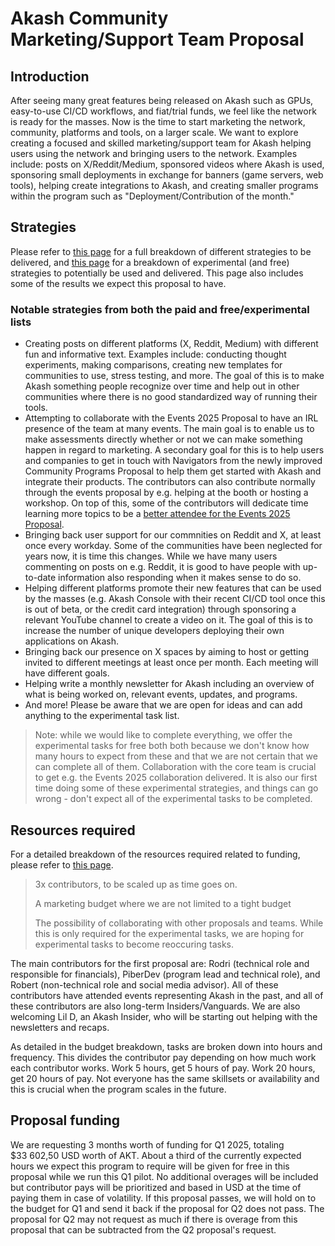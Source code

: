 # Akash Community Marketing/Support Team Proposal

## Introduction

After seeing many great features being released on Akash such as GPUs, easy-to-use CI/CD workflows, and fiat/trial funds, we feel like the network is ready for the masses. Now is the time to start marketing the network, community, platforms and tools, on a larger scale. We want to explore creating a focused and skilled marketing/support team for Akash helping users using the network and bringing users to the network. Examples include: posts on X/Reddit/Medium, sponsored videos where Akash is used, sponsoring small deployments in exchange for banners (game servers, web tools), helping create integrations to Akash, and creating smaller programs within the program such as "Deployment/Contribution of the month." 

## Strategies

Please refer to [this page](https://docs.google.com/spreadsheets/d/1wXMM8lB4j2E-k48Nds_xE1Och46uPzIInCUY4wTww3U/edit?gid=961413619#gid=961413619) for a full breakdown of different strategies to be delivered, and [this page](https://docs.google.com/spreadsheets/d/1wXMM8lB4j2E-k48Nds_xE1Och46uPzIInCUY4wTww3U/edit?gid=1606194421#gid=1606194421) for a breakdown of experimental (and free) strategies to potentially be used and delivered. This page also includes some of the results we expect this proposal to have.

### Notable strategies from both the paid and free/experimental lists

- Creating posts on different platforms (X, Reddit, Medium) with different fun and informative text. Examples include: conducting thought experiments, making comparisons, creating new templates for communities to use, stress testing, and more. The goal of this is to make Akash something people recognize over time and help out in other communities where there is no good standardized way of running their tools.
- Attempting to collaborate with the Events 2025 Proposal to have an IRL presence of the team at many events. The main goal is to enable us to make assessments directly whether or not we can make something happen in regard to marketing. A secondary goal for this is to help users and companies to get in touch with Navigators from the newly improved Community Programs Proposal to help them get started with Akash and integrate their products. The contributors can also contribute normally through the events proposal by e.g. helping at the booth or hosting a workshop. On top of this, some of the contributors will dedicate time learning more topics to be a [better attendee for the Events 2025 Proposal](https://docs.google.com/spreadsheets/d/1DBXUhNsf8qxIYD-NtuLeGXhmQ-WTOdcCfdyvXgaGGV0/edit?gid=580542914#gid=580542914&range=B26:E29).
- Bringing back user support for our commnities on Reddit and X, at least once every workday. Some of the communities have been neglected for years now, it is time this changes. While we have many users commenting on posts on e.g. Reddit, it is good to have people with up-to-date information also responding when it makes sense to do so.
- Helping different platforms promote their new features that can be used by the masses (e.g. Akash Console with their recent CI/CD tool once this is out of beta, or the credit card integration) through sponsoring a relevant YouTube channel to create a video on it. The goal of this is to increase the number of unique developers deploying their own applications on Akash.
- Bringing back our presence on X spaces by aiming to host or getting invited to different meetings at least once per month. Each meeting will have different goals.
- Helping write a monthly newsletter for Akash including an overview of what is being worked on, relevant events, updates, and programs.
- And more! Please be aware that we are open for ideas and can add anything to the experimental task list.

> Note: while we would like to complete everything, we offer the experimental tasks for free both both because we don't know how many hours to expect from these and that we are not certain that we can complete all of them. Collaboration with the core team is crucial to get e.g. the Events 2025 collaboration delivered. It is also our first time doing some of these experimental strategies, and things can go wrong - don't expect all of the experimental tasks to be completed.

## Resources required

For a detailed breakdown of the resources required related to funding, please refer to [this page](https://docs.google.com/spreadsheets/d/1wXMM8lB4j2E-k48Nds_xE1Och46uPzIInCUY4wTww3U/edit?usp=sharing).

> 3x contributors, to be scaled up as time goes on.
> 
> A marketing budget where we are not limited to a tight budget
>
> The possibility of collaborating with other proposals and teams. While this is only required for the experimental tasks, we are hoping for experimental tasks to become reoccuring tasks.

The main contributors for the first proposal are: Rodri (technical role and responsible for financials), PiberDev (program lead and technical role), and Robert (non-technical role and social media advisor). All of these contributors have attended events representing Akash in the past, and all of these contributors are also long-term Insiders/Vanguards. We are also welcoming Lil D, an Akash Insider, who will be starting out helping with the newsletters and recaps.

As detailed in the budget breakdown, tasks are broken down into hours and frequency. This divides the contributor pay depending on how much work each contributor works. Work 5 hours, get 5 hours of pay. Work 20 hours, get 20 hours of pay. Not everyone has the same skillsets or availability and this is crucial when the program scales in the future.

## Proposal funding

We are requesting 3 months worth of funding for Q1 2025, totaling $33 602,50 USD worth of AKT. About a third of the currently expected hours we expect this program to require will be given for free in this proposal while we run this Q1 pilot. No additional overages will be included but contributor pays will be prioritized and based in USD at the time of paying them in case of volatility. If this proposal passes, we will hold on to the budget for Q1 and send it back if the proposal for Q2 does not pass. The proposal for Q2 may not request as much if there is overage from this proposal that can be subtracted from the Q2 proposal's request.
